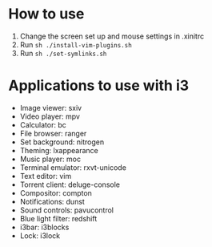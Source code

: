 # How to use
1. Change the screen set up and mouse settings in .xinitrc
2. Run `sh ./install-vim-plugins.sh`
3. Run `sh ./set-symlinks.sh`

# Applications to use with i3
- Image viewer: sxiv
- Video player: mpv
- Calculator: bc
- File browser: ranger
- Set background: nitrogen
- Theming: lxappearance
- Music player: moc
- Terminal emulator: rxvt-unicode
- Text editor: vim
- Torrent client: deluge-console
- Compositor: compton
- Notifications: dunst
- Sound controls: pavucontrol
- Blue light filter: redshift
- i3bar: i3blocks
- Lock: i3lock
